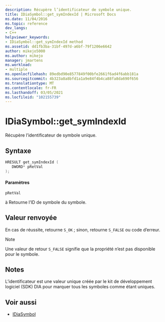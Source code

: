 ```yaml
---
description: Récupère l’identificateur de symbole unique.
title: IDiaSymbol::get_symIndexId | Microsoft Docs
ms.date: 11/04/2016
ms.topic: reference
dev_langs:
- C++
helpviewer_keywords:
- IDiaSymbol::get_symIndexId method
ms.assetid: dd1fb3ba-31bf-497d-a6bf-79f1206e6642
author: mikejo5000
ms.author: mikejo
manager: jmartens
ms.workload:
- multiple
ms.openlocfilehash: 89edbd90e8577849f00bfe2661f6ad4f6abb181a
ms.sourcegitcommit: 4b323a8a8bfd1a1a9e84f4b4ca88fa8da690f656
ms.translationtype: MT
ms.contentlocale: fr-FR
ms.lasthandoff: 03/05/2021
ms.locfileid: "102155739"
---
```

# <a name="idiasymbolget_symindexid"></a>IDiaSymbol::get_symIndexId
Récupère l’identificateur de symbole unique.

## <a name="syntax"></a>Syntaxe

```C++
HRESULT get_symIndexId ( 
   DWORD* pRetVal
);
```

#### <a name="parameters"></a>Paramètres
 `pRetVal`

à Retourne l’ID de symbole du symbole.

## <a name="return-value"></a>Valeur renvoyée
 En cas de réussite, retourne `S_OK` ; sinon, retourne `S_FALSE` ou code d’erreur.

> [!NOTE]
> Une valeur de retour `S_FALSE` signifie que la propriété n’est pas disponible pour le symbole.

## <a name="remarks"></a>Notes
 L’identificateur est une valeur unique créée par le kit de développement logiciel (SDK) DIA pour marquer tous les symboles comme étant uniques.

## <a name="see-also"></a>Voir aussi
- [IDiaSymbol](../../debugger/debug-interface-access/idiasymbol.md)
